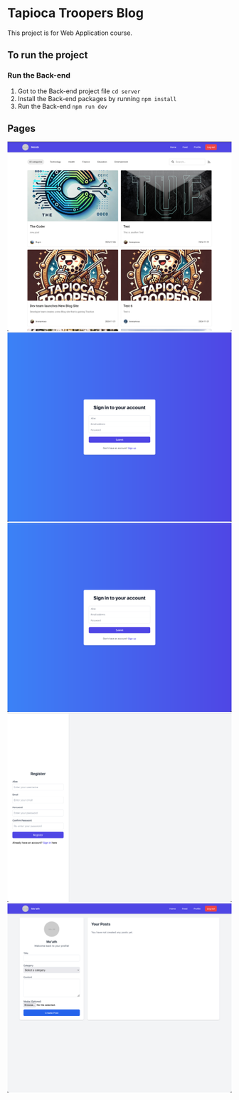 # Tapioca Troopers Blog
This project is for Web Application course.

## To run the project
### Run the Back-end
1. Got to the Back-end project file `cd server`
2. Install the Back-end packages by running `npm install`
3. Run the Back-end `npm run dev`


## Pages

![Blog Feed Page](./img/BlogFeed.png)
![SignIn Page](./img/SignIn.png)
![SignIn Page](./img/SignIn.png)
![Register Page](./img/Register.png)
![Post Creation Page](./img/PostCreation.png)

